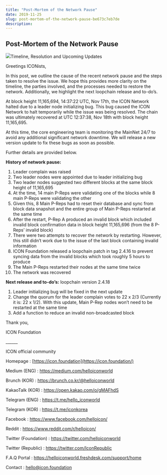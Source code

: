 ```yaml
---
title: "Post-Mortem of the Network Pause"
date: 2019-11-25
slug: post-mortem-of-the-network-pause-be673c7eb7de
description:
---
```


## Post-Mortem of the Network Pause

![](https://cdn-images-1.medium.com/max/800/1*t_YzbhE86nBOZTbxVt8_6Q.png)Timeline, Resolution and Upcoming Updates

Greetings ICONists,

In this post, we outline the cause of the recent network pause and the steps taken to resolve the issue. We hope this provides more clarity on the timeline, the parties involved, and the processes needed to restore the network. Additionally, we highlight the next loopchain release and to-do’s.

At block height 11,165,694, 14:37:22 UTC, Nov 17th, the ICON Network halted due to a leader node initializing bug. This bug caused the ICON Network to halt temporarily while the issue was being resolved. The chain was ultimately recovered at UTC 12:37:38, Nov 18th with block height 11,165,695.

At this time, the core engineering team is monitoring the MainNet 24/7 to avoid any additional significant network downtime. We will release a new version update to fix these bugs as soon as possible.

Further details are provided below.

**History of network pause:**

1. Leader complain was raised
2. Two leader nodes were appointed due to leader initializing bug
3. Two leader nodes suggested two different blocks at the same block height of 11,165,695
4. At the time, 14 main P-Reps were validating one of the blocks while 8 main P-Reps were validating the other
5. Given this, 8 Main P-Reps had to reset their database and sync from block data snapshot and the entire group of Main P-Reps restarted at the same time
6. After the restart, P-Rep A produced an invalid block which included invalid block confirmation data in block height 11,165,696 (from the 8 P-Reps’ invalid block)
7. There were two attempts to recover the network by restarting. However, this still didn’t work due to the issue of the last block containing invalid information
8. ICON Foundation released a loopchain patch in tag 2.4.16 to prevent syncing data from the invalid blocks which took roughly 5 hours to produce
9. The Main P-Reps restarted their nodes at the same time twice
10. The network was recovered

**Next release and to-do’s:** loopchain version 2.4.18

1. Leader initializing bug will be fixed in the next update
2. Change the quorum for the leader complain votes to 22 x 2/3 (Currently it is: 22 x 1/2). With this update, Main P-Rep nodes won’t need to be restarted at the same time
3. Add a function to reduce an invalid non-broadcasted block

Thank you,

ICON Foundation

\_\_\_\_\_\_

ICON official community

Homepage : [https://icon.foundation](https://icon.foundation/)

Medium (ENG) : <https://medium.com/helloiconworld>

Brunch (KOR) : <https://brunch.co.kr/@helloiconworld>

KakaoTalk (KOR) : <https://open.kakao.com/o/gMAFhdS>

Telegram (ENG) : <https://t.me/hello_iconworld>

Telegram (KOR) : <https://t.me/iconkorea>

Facebook : <https://www.facebook.com/helloicon/>

Reddit : <https://www.reddit.com/r/helloicon/>

Twitter (Foundation) : <https://twitter.com/helloiconworld>

Twitter (Republic) : <https://twitter.com/IconRepublic>

F.A.Q Portal : <https://helloiconworld.freshdesk.com/support/home>

Contact : hello@icon.foundation

